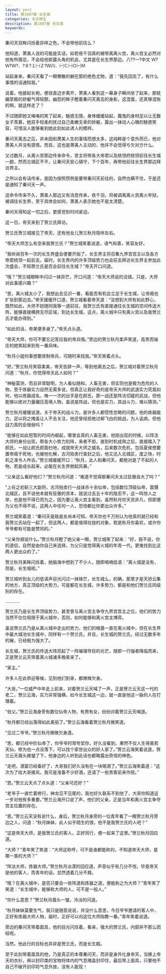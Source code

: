 ```yaml
---
layout: post
title: 第1607章 长生城
categories: 太古神王
description: 第1607章 长生城
keywords:
---
```


秦问天双眸闪烁着异样之色，不会带他前往么？

他知道，萧美人说的可能是实话，如若夜千羽真的被带离离火宫，离火宫主必然对他有所猜忌，不会给他崭露头角的机会，尤其是在长生界那边。八??一?中文 Ｗ?Ｗ?Ｗ?．?８?１㈠Ｚ?Ｗ㈧．㈠Ｃ㈠Ｏ㈠Ｍ

站起身来，秦问天看了一眼懒散的躺在那的绝色尤物，道：“我先回去了，有什么事情的话通知我。”

说着，他披起长袍，便径直迈步离开，萧美人看到这一幕身子瞬间坐了起来，那妩媚至极的娇躯气得轻颤，幽怨的眸子瞪着秦问天离去的身影，这混蛋，还真够混账的啊，就这样走了？

不过随即她又咯咯的笑了起来，魅惑无限，身体缓缓站起，魔鬼的身材足以让无数女子羡慕，她双手轻柔的抚过自己柔嫩无骨的娇躯，露出一抹动人心魄的魅惑笑容，可惜没人能够看到她此刻如此诱人的模样。

秦问天离去之后，并未因和萧美人生的事情而想太多，这纯粹是个意外而已，他对萧美人并没有感情，而且，这也是萧美人主动的，他并不会觉得亏欠对方什么。

又过数月，从离火宫那边传来命令，宫主将带各大帝君以及统领府统领前往长生城一趟，然而北城区不平，让秦问天安心镇守，下个百年，再带他前往长生界那边拜访界主。

之所以会有话传来，是因为按照惯例是要带秦问天前往的，自然也瞒不住，于是还是通知了秦问天一声。

这命令传来不久，萧美人那边又有消息传来，夜千羽，将被调离离火宫离火牢狱，被调往长生界，至于具体会如何，萧美人表示她也不是太清楚。

秦问天得知这一切之后，更感觉到时间紧迫。

这一日，帝天来到了贺兰氏拜访。

贺兰氏贺兰城接见了帝天，还有他女儿贺兰秋月陪伴左右。

“帝天大师怎么有空来我贺兰氏？”贺兰城笑着说道，语气和善，笑容友好。

“我听闻百年一次的长生界盛会便要开始了，长生界主将召集九界宫宫主以及各方帝君统领一起前去，届时，长生界内的许多顶级势力也会前去拜访长生界主参加此次盛会，不知贺兰氏是否会前往长生城？”帝天开口问道。

“哦？”贺兰城眼眸中闪过一抹异芒，开口问道：“帝天大师说的没错，只是，大师对此事感兴趣？”

“恩，离火城太小了，我想出去见识一番，看能否有机会立足于长生城，让帝阁也扩张到那边去。”帝天缓缓开口道，贺兰城看着帝天道：“没想到大师有如此野心，既然如此，大师不妨随同我等一道前往，我贺兰氏有直接通往长生城的空间传送大阵，能够直接横跨无尽区域，到达长生城，这点，离火城中只有离火宫以及我贺兰氏才能办得到。”

“如此的话，帝某便多谢了。”帝天点头道。

“帝天大师，你可不要忘记答应我的帝兵哦。”旁边的贺兰秋月柔声笑道，高贵而端庄的她笑起来别有一番风味。

“秋月小姐何事想要炼制帝兵，可随时来找我。”帝天笑着点头。

“好。”贺兰秋月笑容柔美，帝天告辞一声，等到他离去之后，贺兰城对着贺兰秋月问道：“秋月，你觉得帝天此人如何？”

“神秘莫测，而且非常聪明，为人看似随和，人畜无害，但实则也是极为危险的人物，至于炼器实力自然无需多说，但真正让我好奇的是帝天大师的武道实力究竟如何，他以炼器成名，唯一一次的出手是在颜氏，那一战还是阵法切磋的武战，但他能够以绝对力量碾压高境人物，虽说是阵战，但也是实力，其战斗力，难以猜测。”

贺兰秋月缓缓说道，关于帝天的战斗力，是许多人都惯性忽略的问题，他的炼器能力，足以将之掩盖让人不去关注，他还曾经拒绝过柳飞白的挑战，为人诟病，但他战力真的会很弱吗？

“能够在如此短暂的时间内崛起，哪里会真的人畜无害，他刚出现的时候，以阵法大师的身份出现，帮各大小势力刻阵，来者不拒，直到时机成熟之后，直接踏入了颜氏，一战让颜氏颜面扫地，成就帝天大师之威名，后来数次危机，包括夏侯想要置帝阁于死地，也被他化解，古河拍卖行查封之后，他又迅入北城区，度之快，时机之准令人咋舌。”贺兰城缓缓开口：“秋月，此人和秦问天，都绝对是了不起的人物，若是成长起来，必能在长生界掀起风暴。”

“父亲这么看好他们？”贺兰秋月问道：“难道不觉得那秦问天太过狂傲自大了吗？”

“上任之初斩三大副将，古河拍卖行一战诛杀十余仙帝，包括数位顶级仙帝，震慑北城区，且不说他本就有狂傲的资本，就说过去五十年的隐忍不，这一鸣惊人之举，也是他不得已而为之，因为要让离火宫主看到，虽然秋月你天资非凡，但即便为父也不得不说，这两人中任何一人，恐怕都比你更出众许多。”

贺兰城笑着道：“秦问天是敌是友尚未可知，帝天你也千万别认为他真的就已经和我贺兰氏站在一起了，但这两人，都是值得拉拢的对象，若是秋月你喜欢，或许你爷爷都有可能是赞同的。”

“父亲你胡说什么。”贺兰秋月瞪了她父亲一眼，贺兰城笑了起来：“好，我不说，你的道侣，自然是由你自己来选择，为父只是觉得离火城的年青一代，更难找到比这两人更出众的了。”

贺兰秋月美眸闪烁着，她脑海中想到了不少人，随即喃喃低语：“离火城是没有，但是，长生城呢。”

贺兰城听到女儿的低语声目光闪过一抹锋芒，长生城么，的确，那里才是天骄云集的地方，真正顶级的大势力，可是都在长生城，许多势力，都是和他们贺兰氏同级别的存在。

…………

贺兰氏乃是长生界顶级势力，甚至曾与离火宫主争夺九界宫宫主之位，他们的势力当然不仅仅局限于离火城中，否则，如何能够和离火宫主博弈。

虽说贺兰氏乃是从离火城中走出的势力，他们的根基一直在离火城中，但在长生界中最大城池长生城中，同样有一个贺兰氏，并且，长生城的贺兰氏，经过无数多年的展，已经极为强大了。

长生城，贺兰氏的传送大阵亮起了一阵璀璨夺目的光芒，随即一行强者降临而来，正是贺兰云天带着离火城诸多晚辈来了。

“家主。”

许多人在此恭迎等候，见到他们到来，都微微欠身。

“大哥。”一位威严中年走上前来，对着贺兰云天喊了一声，正是贺兰云天这一代的老二，贺兰云海，实力非常强横，如今长生城这一边，就一直是他这一脉的人在打理着。

“伯父。”贺兰云海身旁有数位仙帝人物，有男有女，纷纷对着贺兰云天喊道。

“秋月都已经出落得如此美丽了。”贺兰云海看着贺兰秋月微笑道。

“见过二爷爷。”贺兰秋月微微欠身道。

“恩，都已经中阶仙帝了，你爷爷时常夸奖你，好久没看到，果然不仅人生得美若天仙，修为也一点没落下，可以找个家世出众的好人家了。”贺兰云海笑着说道，贺兰云天眉头微皱了下，他身边的人听到此话也都略露出奇怪的神色。

“走吧，酒宴已经备好了，大哥我们好久没有在一块喝酒了。”贺兰云海笑着道：“这次为了给大哥接风，我可是准备不少好酒，还请了一些贵客前来作陪。”

“恩。”贺兰云天点了点头道：“父亲可还好？”

“老爷子一直忙着修行，神龙见不见尾的，我也好久联系不到他了，大哥你知道这一步对他有多重要。”贺兰云海开口说了声，他们的父亲，正是当年和离火宫主争夺宫主位置的存在。

“恩。”贺兰云天没有说什么，身后，贺兰秋月身旁的一位青年看了一眼贺兰秋月旁边之人，问道：“秋月妹妹，此人似乎陌生的很，他不是我贺兰氏的人吧？”

“这是帝天大师，是我贺兰氏的客人，正好同行，便一起来了这里。”贺兰秋月回应道。

“大师？”青年笑了笑道：“大师这称呼，可不是谁都能称的，不知道帝天大师，是哪一类的大师？”

“阵法大师，炼器大师。”贺兰秋月淡漠的回应道，声音似乎有几分不悦，毕竟帝天是他的客人，而青年的话，显然透着几分不屑。

“哦？在离火城中，是否只要会一些阵道和炼器之道，便能称之为大师？”青年笑了笑道：“长生城中，能够称大师的人，可不是一般人。”

“你什么意思？”贺兰秋月眉头一皱，冷淡的问道。

“秋月妹妹莫要生气，我只是随意说说，并没什么意思，今日爷爷邀请的客人中，正好有炼器大师人物，届时，正好可以向这位大师指教一番。”青年笑着说道。

旁边的秦问天带着面具，他的目光闪烁着，看来，强大的贺兰氏，内部并不那么团结呢。

当然，他此行的目标也并非是贺兰氏，而是长生殿。

至于此刻带着面具的他，乃是真正的本尊秦问天，而非是身外化身帝天，当换上帝天的衣衫，再以封印类的宝物将体内的气息掩盖封印住，最后带上面具，只要他不自己不破开封印将气息外放，没有人能现！
